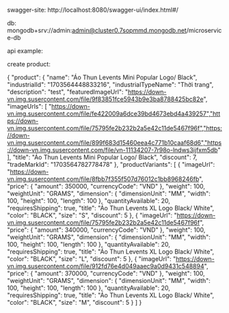 swagger-site: http://localhost:8080/swagger-ui/index.html#/

db: mongodb+srv://admin:admin@cluster0.7sopmmd.mongodb.net/microservice-db

api example:

create product:

{
"product": {
"name": "Áo Thun Levents Mini Popular Logo/ Black",
"industrialId": "1703564448833216",
"industrialTypeName": "Thời trang",
"description": "test",
"featuredImageUrl": "https://down-vn.img.susercontent.com/file/9f83851fce5943b9e3ba8788425bc82e",
"imageUrls": [
"https://down-vn.img.susercontent.com/file/fe422009a6dce39bd4673ebd4a439257","https://down-vn.img.susercontent.com/file/75795fe2b232b2a5e42c11de5467f96f","https://down-vn.img.susercontent.com/file/899f683d15460eea4c771b10caaf68d6","https://down-vn.img.susercontent.com/file/vn-11134207-7r98o-lndws3ijfxm5db"
],
"title": "Áo Thun Levents Mini Popular Logo/ Black",
"discount": 7,
"tradeMarkId": "1703564782778478"
},
"productVariants": [
{
"imageUrl": "https://down-vn.img.susercontent.com/file/8fbb7f355f507d76012c1bb8968246fb",
"price": {
"amount": 350000,
"currencyCode": "VND"
},
"weight": 100,
"weightUnit": "GRAMS",
"dimension": {
"dimensionUnit": "MM",
"width": 100,
"height": 100,
"length": 100
},
"quantityAvailable": 20,
"requiresShipping": true,
"title": "Áo Thun Levents XL Logo Black/ White",
"color": "BLACK",
"size": "S",
"discount": 5
},
{
"imageUrl": "https://down-vn.img.susercontent.com/file/75795fe2b232b2a5e42c11de5467f96f",
"price": {
"amount": 340000,
"currencyCode": "VND"
},
"weight": 100,
"weightUnit": "GRAMS",
"dimension": {
"dimensionUnit": "MM",
"width": 100,
"height": 100,
"length": 100
},
"quantityAvailable": 20,
"requiresShipping": true,
"title": "Áo Thun Levents XL Logo Black/ White",
"color": "BLACK",
"size": "L",
"discount": 5
},
{
"imageUrl": "https://down-vn.img.susercontent.com/file/912fd76e4d049aaec9a0d9431c548894",
"price": {
"amount": 370000,
"currencyCode": "VND"
},
"weight": 100,
"weightUnit": "GRAMS",
"dimension": {
"dimensionUnit": "MM",
"width": 100,
"height": 100,
"length": 100
},
"quantityAvailable": 20,
"requiresShipping": true,
"title": "Áo Thun Levents XL Logo Black/ White",
"color": "BLACK",
"size": "M",
"discount": 5
}
]
}